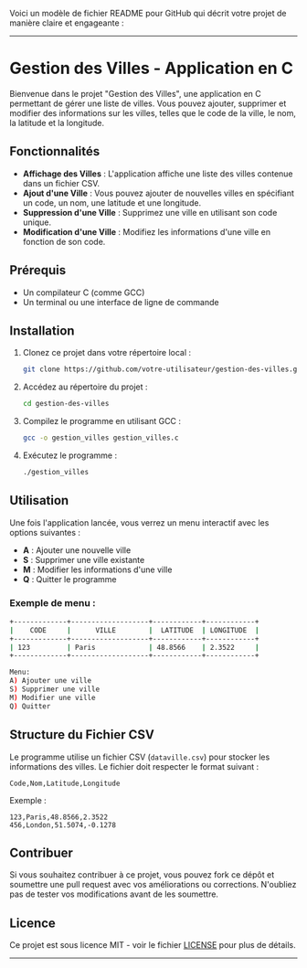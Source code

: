 Voici un modèle de fichier README pour GitHub qui décrit votre projet de manière claire et engageante :

---

# Gestion des Villes - Application en C

Bienvenue dans le projet "Gestion des Villes", une application en C permettant de gérer une liste de villes. Vous pouvez ajouter, supprimer et modifier des informations sur les villes, telles que le code de la ville, le nom, la latitude et la longitude.

## Fonctionnalités

- **Affichage des Villes** : L'application affiche une liste des villes contenue dans un fichier CSV.
- **Ajout d'une Ville** : Vous pouvez ajouter de nouvelles villes en spécifiant un code, un nom, une latitude et une longitude.
- **Suppression d'une Ville** : Supprimez une ville en utilisant son code unique.
- **Modification d'une Ville** : Modifiez les informations d'une ville en fonction de son code.

## Prérequis

- Un compilateur C (comme GCC)
- Un terminal ou une interface de ligne de commande

## Installation

1. Clonez ce projet dans votre répertoire local :
   ```bash
   git clone https://github.com/votre-utilisateur/gestion-des-villes.git
   ```

2. Accédez au répertoire du projet :
   ```bash
   cd gestion-des-villes
   ```

3. Compilez le programme en utilisant GCC :
   ```bash
   gcc -o gestion_villes gestion_villes.c
   ```

4. Exécutez le programme :
   ```bash
   ./gestion_villes
   ```

## Utilisation

Une fois l'application lancée, vous verrez un menu interactif avec les options suivantes :

- **A** : Ajouter une nouvelle ville
- **S** : Supprimer une ville existante
- **M** : Modifier les informations d'une ville
- **Q** : Quitter le programme

### Exemple de menu :
```bash
+-------------+-------------------+------------+------------+
|    CODE     |      VILLE        |  LATITUDE  | LONGITUDE  |
+-------------+-------------------+------------+------------+
| 123         | Paris             | 48.8566    | 2.3522     |
+-------------+-------------------+------------+------------+

Menu:
A) Ajouter une ville
S) Supprimer une ville
M) Modifier une ville
Q) Quitter
```

## Structure du Fichier CSV

Le programme utilise un fichier CSV (`dataville.csv`) pour stocker les informations des villes. Le fichier doit respecter le format suivant :
```
Code,Nom,Latitude,Longitude
```

Exemple :
```
123,Paris,48.8566,2.3522
456,London,51.5074,-0.1278
```

## Contribuer

Si vous souhaitez contribuer à ce projet, vous pouvez fork ce dépôt et soumettre une pull request avec vos améliorations ou corrections. N'oubliez pas de tester vos modifications avant de les soumettre.

## Licence

Ce projet est sous licence MIT - voir le fichier [LICENSE](LICENSE) pour plus de détails.

---
